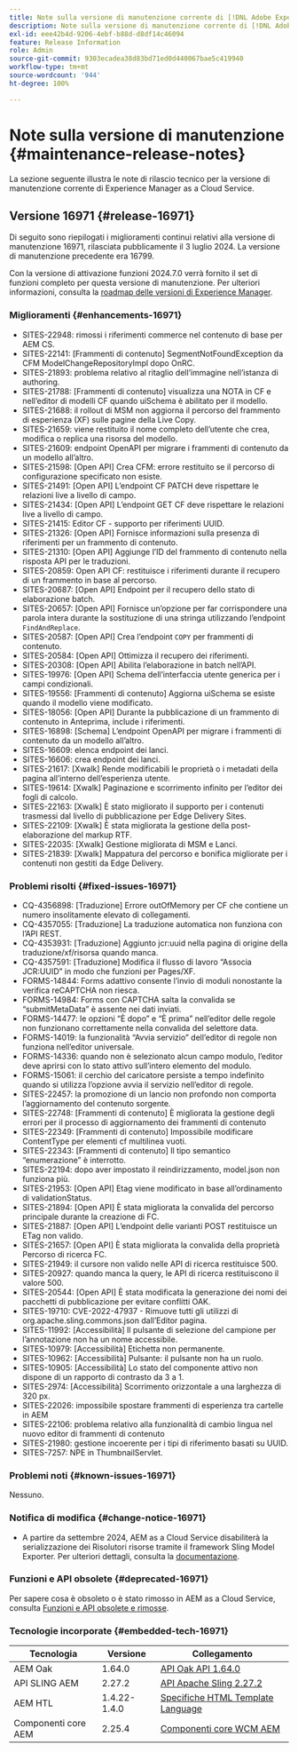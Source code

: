 ```yaml
---
title: Note sulla versione di manutenzione corrente di [!DNL Adobe Experience Manager]  as a Cloud Service.
description: Note sulla versione di manutenzione corrente di [!DNL Adobe Experience Manager]  as a Cloud Service.
exl-id: eee42b4d-9206-4ebf-b88d-d8df14c46094
feature: Release Information
role: Admin
source-git-commit: 9303ecadea38d83bd71ed0d440067bae5c419940
workflow-type: tm+mt
source-wordcount: '944'
ht-degree: 100%

---
```


# Note sulla versione di manutenzione {#maintenance-release-notes}

La sezione seguente illustra le note di rilascio tecnico per la versione di manutenzione corrente di Experience Manager as a Cloud Service.

## Versione 16971 {#release-16971}

Di seguito sono riepilogati i miglioramenti continui relativi alla versione di manutenzione 16971, rilasciata pubblicamente il 3 luglio 2024. La versione di manutenzione precedente era 16799.

Con la versione di attivazione funzioni 2024.7.0 verrà fornito il set di funzioni completo per questa versione di manutenzione. Per ulteriori informazioni, consulta la [roadmap delle versioni di Experience Manager](https://experienceleague.adobe.com/it/docs/experience-manager-release-information/aem-release-updates/update-releases-roadmap).

### Miglioramenti {#enhancements-16971}

* SITES-22948: rimossi i riferimenti commerce nel contenuto di base per AEM CS.
* SITES-22141: [Frammenti di contenuto] SegmentNotFoundException da CFM ModelChangeRepositoryImpl dopo OnRC.
* SITES-21893: problema relativo al ritaglio dell’immagine nell’istanza di authoring.
* SITES-21788: [Frammenti di contenuto] visualizza una NOTA in CF e nell’editor di modelli CF quando uiSchema è abilitato per il modello.
* SITES-21688: il rollout di MSM non aggiorna il percorso del frammento di esperienza (XF) sulle pagine della Live Copy.
* SITES-21659: viene restituito il nome completo dell’utente che crea, modifica o replica una risorsa del modello.
* SITES-21609: endpoint OpenAPI per migrare i frammenti di contenuto da un modello all’altro.
* SITES-21598: [Open API] Crea CFM: errore restituito se il percorso di configurazione specificato non esiste.
* SITES-21491: [Open API] L’endpoint CF PATCH deve rispettare le relazioni live a livello di campo.
* SITES-21434: [Open API] L’endpoint GET CF deve rispettare le relazioni live a livello di campo.
* SITES-21415: Editor CF - supporto per riferimenti UUID.
* SITES-21326: [Open API] Fornisce informazioni sulla presenza di riferimenti per un frammento di contenuto.
* SITES-21310: [Open API] Aggiunge l’ID del frammento di contenuto nella risposta API per le traduzioni.
* SITES-20859: Open API CF: restituisce i riferimenti durante il recupero di un frammento in base al percorso.
* SITES-20687: [Open API] Endpoint per il recupero dello stato di elaborazione batch.
* SITES-20657: [Open API] Fornisce un’opzione per far corrispondere una parola intera durante la sostituzione di una stringa utilizzando l’endpoint `FindAndReplace`.
* SITES-20587: [Open API] Crea l’endpoint `COPY` per frammenti di contenuto.
* SITES-20584: [Open API] Ottimizza il recupero dei riferimenti.
* SITES-20308: [Open API] Abilita l’elaborazione in batch nell’API.
* SITES-19976: [Open API] Schema dell’interfaccia utente generica per i campi condizionali.
* SITES-19556: [Frammenti di contenuto] Aggiorna uiSchema se esiste quando il modello viene modificato.
* SITES-18056: [Open API] Durante la pubblicazione di un frammento di contenuto in Anteprima, include i riferimenti.
* SITES-16898: [Schema] L’endpoint OpenAPI per migrare i frammenti di contenuto da un modello all’altro.
* SITES-16609: elenca endpoint dei lanci.
* SITES-16606: crea endpoint dei lanci.
* SITES-21617: [Xwalk] Rende modificabili le proprietà o i metadati della pagina all’interno dell’esperienza utente.
* SITES-19614: [Xwalk] Paginazione e scorrimento infinito per l’editor dei fogli di calcolo.
* SITES-22163: [Xwalk] È stato migliorato il supporto per i contenuti trasmessi dal livello di pubblicazione per Edge Delivery Sites.
* SITES-22109: [Xwalk] È stata migliorata la gestione della post-elaborazione del markup RTF.
* SITES-22035: [Xwalk] Gestione migliorata di MSM e Lanci.
* SITES-21839: [Xwalk] Mappatura del percorso e bonifica migliorate per i contenuti non gestiti da Edge Delivery.

### Problemi risolti {#fixed-issues-16971}

* CQ-4356898: [Traduzione] Errore outOfMemory per CF che contiene un numero insolitamente elevato di collegamenti.
* CQ-4357055: [Traduzione] La traduzione automatica non funziona con l’API REST.
* CQ-4353931: [Traduzione] Aggiunto jcr:uuid nella pagina di origine della traduzione/xf/risorsa quando manca.
* CQ-4357591: [Traduzione] Modifica il flusso di lavoro “Associa JCR:UUID” in modo che funzioni per Pages/XF.
* FORMS-14844: Forms adattivo consente l’invio di moduli nonostante la verifica reCAPTCHA non riesca.
* FORMS-14984: Forms con CAPTCHA salta la convalida se “submitMetaData” è assente nei dati inviati.
* FORMS-14477: le opzioni “È dopo” e “È prima” nell’editor delle regole non funzionano correttamente nella convalida del selettore data.
* FORMS-14019: la funzionalità “Avvia servizio” dell’editor di regole non funziona nell’editor universale.
* FORMS-14336: quando non è selezionato alcun campo modulo, l’editor deve aprirsi con lo stato attivo sull’intero elemento del modulo.
* FORMS-15061: il cerchio del caricatore persiste a tempo indefinito quando si utilizza l’opzione avvia il servizio nell’editor di regole.
* SITES-22457: la promozione di un lancio non profondo non comporta l’aggiornamento del contenuto sorgente.
* SITES-22748: [Frammenti di contenuto] È migliorata la gestione degli errori per il processo di aggiornamento dei frammenti di contenuto
* SITES-22349: [Frammenti di contenuto] Impossibile modificare ContentType per elementi cf multilinea vuoti.
* SITES-22343: [Frammenti di contenuto] Il tipo semantico “enumerazione” è interrotto.
* SITES-22194: dopo aver impostato il reindirizzamento, model.json non funziona più.
* SITES-21953: [Open API] Etag viene modificato in base all’ordinamento di validationStatus.
* SITES-21894: [Open API] È stata migliorata la convalida del percorso principale durante la creazione di FC.
* SITES-21887: [Open API] L’endpoint delle varianti POST restituisce un ETag non valido.
* SITES-21657: [Open API] È stata migliorata la convalida della proprietà Percorso di ricerca FC.
* SITES-21949: il cursore non valido nelle API di ricerca restituisce 500.
* SITES-20927: quando manca la query, le API di ricerca restituiscono il valore 500.
* SITES-20544: [Open API] È stata modificata la generazione dei nomi dei pacchetti di pubblicazione per evitare conflitti OAK.
* SITES-19710: CVE-2022-47937 - Rimuove tutti gli utilizzi di org.apache.sling.commons.json dall’Editor pagina.
* SITES-11992: [Accessibilità] Il pulsante di selezione del campione per l’annotazione non ha un nome accessibile.
* SITES-10979: [Accessibilità] Etichetta non permanente.
* SITES-10962: [Accessibilità] Pulsante: il pulsante non ha un ruolo.
* SITES-10905: [Accessibilità] Lo stato del componente attivo non dispone di un rapporto di contrasto da 3 a 1.
* SITES-2974: [Accessibilità] Scorrimento orizzontale a una larghezza di 320 px.
* SITES-22026: impossibile spostare frammenti di esperienza tra cartelle in AEM
* SITES-22106: problema relativo alla funzionalità di cambio lingua nel nuovo editor di frammenti di contenuto
* SITES-21980: gestione incoerente per i tipi di riferimento basati su UUID.
* SITES-7257: NPE in ThumbnailServlet.

### Problemi noti {#known-issues-16971}

Nessuno.

### Notifica di modifica {#change-notice-16971}

* A partire da settembre 2024, AEM as a Cloud Service disabiliterà la serializzazione dei Risolutori risorse tramite il framework Sling Model Exporter. Per ulteriori dettagli, consulta la [documentazione](/help/implementing/developing/hybrid/disallow-the-serialization-of-resourceresolvers-via-sling-model-exporter.md).

### Funzioni e API obsolete {#deprecated-16971}

Per sapere cosa è obsoleto o è stato rimosso in AEM as a Cloud Service, consulta [Funzioni e API obsolete e rimosse](/help/release-notes/deprecated-removed-features.md).

### Tecnologie incorporate {#embedded-tech-16971}

| Tecnologia | Versione | Collegamento |
|---|---|---|
| AEM Oak | 1.64.0 | [API Oak API 1.64.0](https://www.javadoc.io/doc/org.apache.jackrabbit/oak-api/1.64.0/index.html) |
| API SLING AEM | 2.27.2 | [API Apache Sling 2.27.2](https://www.javadoc.io/doc/org.apache.sling/org.apache.sling.api/latest/index.html) |
| AEM HTL | 1.4.22-1.4.0 | [Specifiche HTML Template Language](https://github.com/adobe/htl-spec) |
| Componenti core AEM | 2.25.4 | [Componenti core WCM AEM](https://github.com/adobe/aem-core-wcm-components) |
